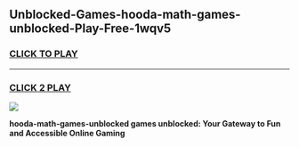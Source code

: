 
## Unblocked-Games-hooda-math-games-unblocked-Play-Free-1wqv5
<h3>
<a href="https://premium76.site?title=hooda-math-games-unblocked&ref=22A">CLICK TO PLAY</a></h3>
<hr>

<h3>
<a href="https://premium76.site?title=hooda-math-games-unblocked&ref=22A">CLICK 2 PLAY</a>
  
</h3>

<a href="https://premium76.site?title=hooda-math-games-unblocked&ref=22A"><img src="https://clearcache.store/games.png"></a>


**hooda-math-games-unblocked games unblocked: Your Gateway to Fun and Accessible Online Gaming**
